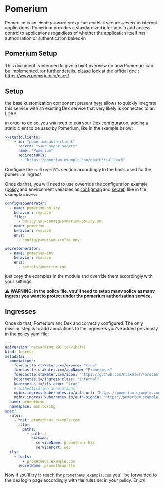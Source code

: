 # Pomerium

Pomerium is an identity-aware proxy that enables secure access to internal applications. Pomerium provides a standardized interface to add access control to applications regardless of whether the application itself has authorization or authentication baked-in

## Pomerium Setup

This document is intended to give a brief overview on how Pomerium can be implemented, for further details, please look at the official doc : <https://www.pomerium.io/docs/>

## Setup

the base kustomization component present [here](./kustomization.yaml) allows to quickly integrate this service with an existing Dex service that very likely is connected to an LDAP.

In order to do so, you will need to edit your Dex configuration, adding a static client to be used by Pomerium, like in the example below:

```yaml
>>staticClients:
    - id: "pomerium-auth-client"
      secret: "your-super-secret"
      name: "Pomerium"
      redirectURIs:
       - "https://pomerium.example.com/oauth2/callback"
```

Configure the `redirectURIs` section accordingly to the hosts used for the pomerium ingress.

Once do that, you will need to use ovverride the configuration example ([policy](./config/policy.example.yaml) and environment variables as [configmap](./config/config.example.env) and [secret](secrets/pomerium.example.env)) like in the example above:

```yaml
configMapGenerator:
  - name: pomerium-policy
    behavior: replace
    files:
      - policy.yml=config/pomerium-policy.yml
  - name: pomerium
    behavior: replace
    envs:
      - config/pomerium-config.env

secretGenerator:
  - name: pomerium-env
    behavior: replace
    envs:
      - secrets/pomerium.env
```

just copy the examples in the module and override them accordingly with your settings.

**⚠ WARNING: in the policy file, you'll need to setup many policy as many ingress you want to protect under the pomerium authorization service.**

## Ingresses

Once do that, Pomerium and Dex and correctly configured.
The only missing step is to add annotations to the ingresses you've added previously in the policy yaml file:

```yaml
---
apiVersion: networking.k8s.io/v1beta1
kind: Ingress
metadata:
  annotations:
    forecastle.stakater.com/expose: "true"
    forecastle.stakater.com/appName: "Prometheus"
    forecastle.stakater.com/icon: "https://github.com/stakater/ForecastleIcons/raw/master/prometheus.png"
    kubernetes.io/ingress.class: "internal"
    kubernetes.io/tls-acme: "true"
    # authentication annotations
    nginx.ingress.kubernetes.io/auth-url: "https://pomerium.example.com/verify?uri=$scheme://$host$request_uri"
    nginx.ingress.kubernetes.io/auth-signin: "https://pomerium.example.com/?uri=$scheme://$host$request_uri"
  name: prometheus
  namespace: monitoring
spec:
  rules:
    - host: prometheus.example.com
      http:
        paths:
          - path: /
            backend:
              serviceName: prometheus-k8s
              servicePort: web
  tls:
    - hosts:
        - prometheus.example.com
      secretName: prometheus-tls
```

Now if you'll try to reach the `prometheus.example.com` you'll be forwarded to the dex login page accordingly with the rules set in your policy. Enjoy!
